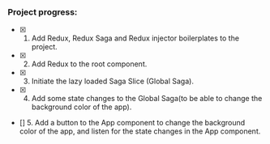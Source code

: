 ### Project progress:

- [x] 1. Add Redux, Redux Saga and Redux injector boilerplates to the project.
- [x] 2. Add Redux to the root component.
- [x] 3. Initiate the lazy loaded Saga Slice (Global Saga).
- [x] 4. Add some state changes to the Global Saga(to be able to change the background color of the app).
- [] 5. Add a button to the App component to change the background color of the app, and listen for the state changes in the App component.
